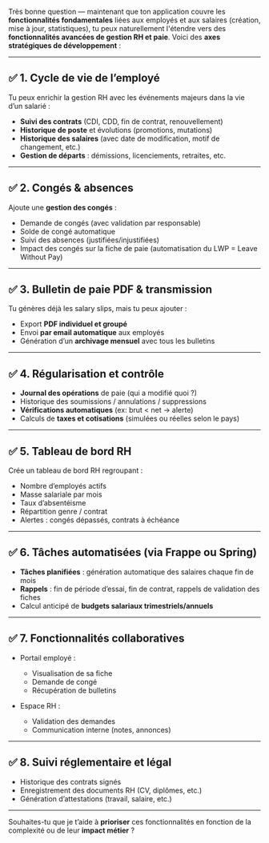 Très bonne question — maintenant que ton application couvre les **fonctionnalités fondamentales** liées aux employés et aux salaires (création, mise à jour, statistiques), tu peux naturellement l'étendre vers des **fonctionnalités avancées de gestion RH et paie**. Voici des **axes stratégiques de développement** :

---

## ✅ 1. **Cycle de vie de l’employé**

Tu peux enrichir la gestion RH avec les événements majeurs dans la vie d’un salarié :

* **Suivi des contrats** (CDI, CDD, fin de contrat, renouvellement)
* **Historique de poste** et évolutions (promotions, mutations)
* **Historique des salaires** (avec date de modification, motif de changement, etc.)
* **Gestion de départs** : démissions, licenciements, retraites, etc.

---

## ✅ 2. **Congés & absences**

Ajoute une **gestion des congés** :

* Demande de congés (avec validation par responsable)
* Solde de congé automatique
* Suivi des absences (justifiées/injustifiées)
* Impact des congés sur la fiche de paie (automatisation du LWP = Leave Without Pay)

---

## ✅ 3. **Bulletin de paie PDF & transmission**

Tu génères déjà les salary slips, mais tu peux ajouter :

* Export **PDF individuel et groupé**
* Envoi **par email automatique** aux employés
* Génération d’un **archivage mensuel** avec tous les bulletins

---

## ✅ 4. **Régularisation et contrôle**

* **Journal des opérations** de paie (qui a modifié quoi ?)
* Historique des soumissions / annulations / suppressions
* **Vérifications automatiques** (ex: brut < net → alerte)
* Calculs de **taxes et cotisations** (simulées ou réelles selon le pays)

---

## ✅ 5. **Tableau de bord RH**

Crée un tableau de bord RH regroupant :

* Nombre d’employés actifs
* Masse salariale par mois
* Taux d’absentéisme
* Répartition genre / contrat
* Alertes : congés dépassés, contrats à échéance

---

## ✅ 6. **Tâches automatisées (via Frappe ou Spring)**

* **Tâches planifiées** : génération automatique des salaires chaque fin de mois
* **Rappels** : fin de période d’essai, fin de contrat, rappels de validation des fiches
* Calcul anticipé de **budgets salariaux trimestriels/annuels**

---

## ✅ 7. **Fonctionnalités collaboratives**

* Portail employé :

  * Visualisation de sa fiche
  * Demande de congé
  * Récupération de bulletins
* Espace RH :

  * Validation des demandes
  * Communication interne (notes, annonces)

---

## ✅ 8. **Suivi réglementaire et légal**

* Historique des contrats signés
* Enregistrement des documents RH (CV, diplômes, etc.)
* Génération d’attestations (travail, salaire, etc.)

---

Souhaites-tu que je t’aide à **prioriser** ces fonctionnalités en fonction de la complexité ou de leur **impact métier** ?
